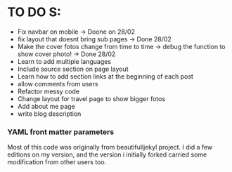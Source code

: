 # TO DO S:

- Fix navbar on mobile -> Doone on 28/02
- fix layout that doesnt bring sub pages -> Done 28/02
- Make the cover fotos change from time to time -> debug the function to show cover photo! -> Done 28/02
- Learn to add multiple languages
- Include source section on page layout
- Learn how to add section links at the beginning of each post
- allow comments from users
- Refactor messy code
- Change layout for travel page to show bigger fotos
- Add about me page
- write blog description

### YAML front matter parameters


Most of this code was originally from beautifulljekyl project. I did a few editions on my version, and the version i initially forked carried some modification from other users too.

